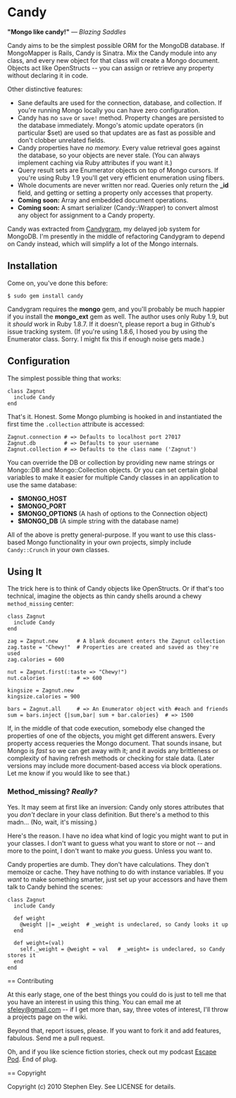 # Candy

__"Mongo like candy!"__ — _Blazing Saddles_

Candy aims to be the simplest possible ORM for the MongoDB database. If MongoMapper is Rails, Candy is Sinatra. Mix the Candy module into any class, and every new object for that class will create a Mongo document. Objects act like OpenStructs -- you can assign or retrieve any property without declaring it in code.

Other distinctive features:

* Sane defaults are used for the connection, database, and collection.  If you're running Mongo locally you can have zero configuration.
* Candy has no `save` or `save!` method. Property changes are persisted to the database immediately. Mongo's atomic update operators (in particular $set) are used so that updates are as fast as possible and don't clobber unrelated fields.
* Candy properties have _no memory._ Every value retrieval goes against the database, so your objects are never stale. (You can always implement caching via Ruby attributes if you want it.)
* Query result sets are Enumerator objects on top of Mongo cursors. If you're using Ruby 1.9 you'll get very efficient enumeration using fibers. 
* Whole documents are never written nor read. Queries only return the **_id** field, and getting or setting a property only accesses that property.
* __Coming soon:__ Array and embedded document operations.
* __Coming soon:__ A smart serializer (Candy::Wrapper) to convert almost any object for assignment to a Candy property.

Candy was extracted from [Candygram](http://github.com/SFEley/candygram), my delayed job system for MongoDB.  I'm presently in the middle of refactoring Candygram to depend on Candy instead, which will simplify a lot of the Mongo internals.

## Installation

Come on, you've done this before:

    $ sudo gem install candy
    
Candygram requires the **mongo** gem, and you'll probably be much happier if you install the **mongo\_ext** gem as well. The author uses only Ruby 1.9, but it _should_ work in Ruby 1.8.7. If it doesn't, please report a bug in Github's issue tracking system. (If you're using 1.8.6, I hosed you by using the Enumerator class. Sorry. I might fix this if enough noise gets made.)

## Configuration

The simplest possible thing that works:

    class Zagnut
      include Candy
    end
    
That's it. Honest. Some Mongo plumbing is hooked in and instantiated the first time the `.collection` attribute is accessed:
 
    Zagnut.connection # => Defaults to localhost port 27017
    Zagnut.db         # => Defaults to your username
    Zagnut.collection # => Defaults to the class name ('Zagnut')
    
You can override the DB or collection by providing new name strings or Mongo::DB and Mongo::Collection objects. Or you can set certain global variables to make it easier for multiple Candy classes in an application to use the same database:

* **$MONGO_HOST**
* **$MONGO_PORT**
* **$MONGO_OPTIONS** (A hash of options to the Connection object)
* **$MONGO_DB** (A simple string with the database name)

All of the above is pretty general-purpose. If you want to use this class-based Mongo functionality in your own projects, simply include `Candy::Crunch` in your own classes.

## Using It

The trick here is to think of Candy objects like OpenStructs.  Or if that's too technical, imagine the objects as thin candy shells around a chewy `method_missing` center:

    class Zagnut
      include Candy
    end
    
    zag = Zagnut.new      # A blank document enters the Zagnut collection
    zag.taste = "Chewy!"  # Properties are created and saved as they're used
    zag.calories = 600
    
    nut = Zagnut.first(:taste => "Chewy!")
    nut.calories          # => 600
    
    kingsize = Zagnut.new
    kingsize.calories = 900
    
    bars = Zagnut.all     # => An Enumerator object with #each and friends 
    sum = bars.inject {|sum,bar| sum + bar.calories}  # => 1500
    

If, in the middle of that code execution, somebody else changed the properties of one of the objects, you might get different answers. Every property access requeries the Mongo document. That sounds insane, but Mongo is _fast_ so we can get away with it; and it avoids any brittleness or complexity of having refresh methods or checking for stale data. (Later versions may include more document-based access via block operations. Let me know if you would like to see that.)

### Method_missing?  _Really?_

Yes.  It may seem at first like an inversion: Candy only stores attributes that you _don't_ declare in your class definition.  But there's a method to this madn...  (No, wait, it's missing.)

Here's the reason. I have no idea what kind of logic you might want to put in your classes. I don't want to guess what you want to store or not -- and more to the point, I don't want to make _you_ guess.  Unless you want to.

Candy properties are dumb.  They don't have calculations. They don't memoize or cache. They have nothing to do with instance variables. If you _want_ to make something smarter, just set up your accessors and have them talk to  Candy behind the scenes:

    class Zagnut
      include Candy
      
      def weight
        @weight ||= _weight  # _weight is undeclared, so Candy looks it up
      end

      def weight=(val)
        self._weight = @weight = val   # _weight= is undeclared, so Candy stores it
      end      
    end
        
    
== Contributing
 
At this early stage, one of the best things you could do is just to tell me that you have an interest in using this thing. You can email me at sfeley@gmail.com -- if I get more than, say, three votes of interest, I'll throw a projects page on the wiki.

Beyond that, report issues, please.  If you want to fork it and add features, fabulous.  Send me a pull request.

Oh, and if you like science fiction stories, check out my podcast [Escape Pod](http://escapepod.org).  End of plug.

== Copyright

Copyright (c) 2010 Stephen Eley. See LICENSE for details.
